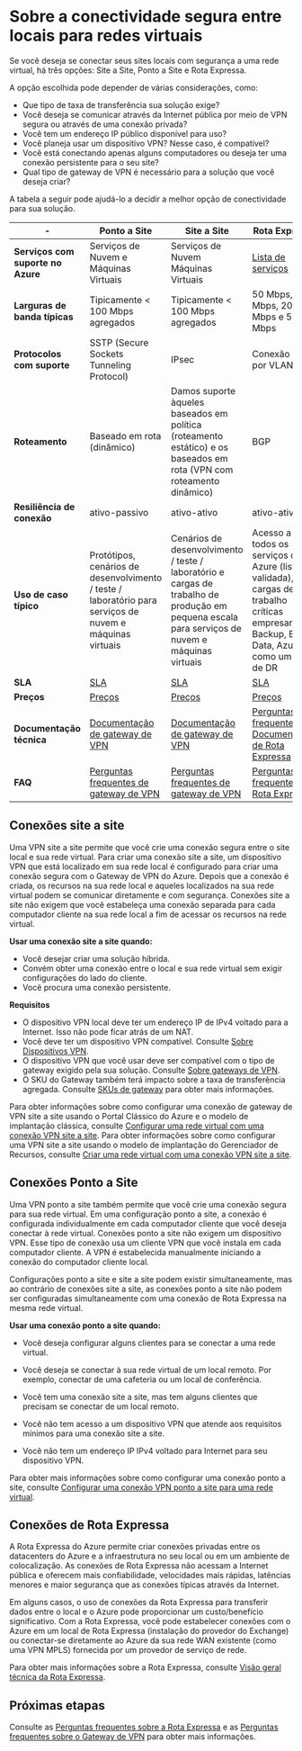 <properties 
   pageTitle="Sobre a conectividade segura entre locais para redes virtuais | Microsoft Azure"
   description="Saiba mais sobre os tipos de conexão segura entre locais para redes virtuais, incluindo site a site, ponto a site e conexões de Rota Expressa."
   services="vpn-gateway"
   documentationCenter="na"
   authors="cherylmc"
   manager="carolz"
   editor="" />
<tags 
   ms.service="vpn-gateway"
   ms.devlang="na"
   ms.topic="article"
   ms.tgt_pltfrm="na"
   ms.workload="infrastructure-services"
   ms.date="12/01/2015"
   ms.author="cherylmc" />

# Sobre a conectividade segura entre locais para redes virtuais

Se você deseja se conectar seus sites locais com segurança a uma rede virtual, há três opções: Site a Site, Ponto a Site e Rota Expressa.

A opção escolhida pode depender de várias considerações, como:


- Que tipo de taxa de transferência sua solução exige?
- Você deseja se comunicar através da Internet pública por meio de VPN segura ou através de uma conexão privada?
- Você tem um endereço IP público disponível para uso?
- Você planeja usar um dispositivo VPN? Nesse caso, é compatível?
- Você está conectando apenas alguns computadores ou deseja ter uma conexão persistente para o seu site?
- Qual tipo de gateway de VPN é necessário para a solução que você deseja criar?

A tabela a seguir pode ajudá-lo a decidir a melhor opção de conectividade para sua solução.


| - |**Ponto a Site**| **Site a Site** | **Rota Expressa**|
|------------------------------|----------------------------------------------------------------------------------------------|---------------------------------------------------------------------------------------------------------|--------------------------------------------------------------------------------------------------------------------------------------|
|**Serviços com suporte no Azure** | Serviços de Nuvem e Máquinas Virtuais | Serviços de Nuvem Máquinas Virtuais | [Lista de serviços](../expressroute/expressroute-faqs.md#supported-services) |
| **Larguras de banda típicas** | Tipicamente < 100 Mbps agregados | Tipicamente < 100 Mbps agregados | 50 Mbps, 100 Mbps, 200 Mbps e 500 Mbps | 1 Gbps, 2 Gbps, 5 Gbps, 10 Gbps |
| **Protocolos com suporte** | SSTP (Secure Sockets Tunneling Protocol) | IPsec | Conexão direta por VLANs | Tecnologias de VPN da NSP (MPLS, VPL e etc.) |
| **Roteamento** | Baseado em rota (dinâmico) | Damos suporte àqueles baseados em política (roteamento estático) e os baseados em rota (VPN com roteamento dinâmico) | BGP |
| **Resiliência de conexão** | ativo-passivo | ativo-ativo | ativo-ativo |
| **Uso de caso típico** | Protótipos, cenários de desenvolvimento / teste / laboratório para serviços de nuvem e máquinas virtuais | Cenários de desenvolvimento / teste / laboratório e cargas de trabalho de produção em pequena escala para serviços de nuvem e máquinas virtuais | Acesso a todos os serviços do Azure (lista validada), cargas de trabalho críticas empresariais, Backup, Big Data, Azure e como um site de DR |
| **SLA** | [SLA](https://azure.microsoft.com/support/legal/sla/) | [SLA](https://azure.microsoft.com/support/legal/sla/) | [SLA](https://azure.microsoft.com/support/legal/sla/) |
| **Preços** | [Preços](http://azure.microsoft.com/pricing/details/vpn-gateway/) | [Preços](http://azure.microsoft.com/pricing/details/vpn-gateway/) | [Preços](http://azure.microsoft.com/pricing/details/expressroute/) |
| **Documentação técnica** | [Documentação de gateway de VPN](https://azure.microsoft.com/documentation/services/vpn-gateway/) | [Documentação de gateway de VPN](https://azure.microsoft.com/documentation/services/vpn-gateway/) | [Perguntas frequentes de Documentação de Rota Expressa](https://azure.microsoft.com/documentation/services/expressroute/) |
| **FAQ** | [Perguntas frequentes de gateway de VPN](vpn-gateway-vpn-faq.md) | [Perguntas frequentes de gateway de VPN](vpn-gateway-vpn-faq.md) | [Perguntas frequentes de Rota Expressa](../expressroute/expressroute-faqs.md)


## Conexões site a site

Uma VPN site a site permite que você crie uma conexão segura entre o site local e sua rede virtual. Para criar uma conexão site a site, um dispositivo VPN que está localizado em sua rede local é configurado para criar uma conexão segura com o Gateway de VPN do Azure. Depois que a conexão é criada, os recursos na sua rede local e aqueles localizados na sua rede virtual podem se comunicar diretamente e com segurança. Conexões site a site não exigem que você estabeleça uma conexão separada para cada computador cliente na sua rede local a fim de acessar os recursos na rede virtual.

**Usar uma conexão site a site quando:**

- Você desejar criar uma solução híbrida.
- Convém obter uma conexão entre o local e sua rede virtual sem exigir configurações do lado do cliente.
- Você procura uma conexão persistente. 

**Requisitos**

- O dispositivo VPN local deve ter um endereço IP de IPv4 voltado para a Internet. Isso não pode ficar atrás de um NAT.
- Você deve ter um dispositivo VPN compatível. Consulte [Sobre Dispositivos VPN](http://go.microsoft.com/fwlink/p/?LinkID=615099). 
- O dispositivo VPN que você usar deve ser compatível com o tipo de gateway exigido pela sua solução. Consulte [Sobre gateways de VPN](vpn-gateway-about-vpngateways.md).
- O SKU do Gateway também terá impacto sobre a taxa de transferência agregada. Consulte [SKUs de gateway](vpn-gateway-about-vpngateways.md#gateway-skus) para obter mais informações. 

Para obter informações sobre como configurar uma conexão de gateway de VPN site a site usando o Portal Clássico do Azure e o modelo de implantação clássica, consulte [Configurar uma rede virtual com uma conexão VPN site a site](vpn-gateway-site-to-site-create.md). Para obter informações sobre como configurar uma VPN site a site usando o modelo de implantação do Gerenciador de Recursos, consulte [Criar uma rede virtual com uma conexão VPN site a site](vpn-gateway-create-site-to-site-rm-powershell.md).


## Conexões Ponto a Site

Uma VPN ponto a site também permite que você crie uma conexão segura para sua rede virtual. Em uma configuração ponto a site, a conexão é configurada individualmente em cada computador cliente que você deseja conectar à rede virtual. Conexões ponto a site não exigem um dispositivo VPN. Esse tipo de conexão usa um cliente VPN que você instala em cada computador cliente. A VPN é estabelecida manualmente iniciando a conexão do computador cliente local.

Configurações ponto a site e site a site podem existir simultaneamente, mas ao contrário de conexões site a site, as conexões ponto a site não podem ser configuradas simultaneamente com uma conexão de Rota Expressa na mesma rede virtual.

**Usar uma conexão ponto a site quando:**

- Você deseja configurar alguns clientes para se conectar a uma rede virtual.

- Você deseja se conectar à sua rede virtual de um local remoto. Por exemplo, conectar de uma cafeteria ou um local de conferência.

- Você tem uma conexão site a site, mas tem alguns clientes que precisam se conectar de um local remoto.

- Você não tem acesso a um dispositivo VPN que atende aos requisitos mínimos para uma conexão site a site.

- Você não tem um endereço IP IPv4 voltado para Internet para seu dispositivo VPN.

Para obter mais informações sobre como configurar uma conexão ponto a site, consulte [Configurar uma conexão VPN ponto a site para uma rede virtual](vpn-gateway-point-to-site-create.md).

## Conexões de Rota Expressa

A Rota Expressa do Azure permite criar conexões privadas entre os datacenters do Azure e a infraestrutura no seu local ou em um ambiente de colocalização. As conexões de Rota Expressa não acessam a Internet pública e oferecem mais confiabilidade, velocidades mais rápidas, latências menores e maior segurança que as conexões típicas através da Internet.

Em alguns casos, o uso de conexões da Rota Expressa para transferir dados entre o local e o Azure pode proporcionar um custo/benefício significativo. Com a Rota Expressa, você pode estabelecer conexões com o Azure em um local de Rota Expressa (instalação do provedor do Exchange) ou conectar-se diretamente ao Azure da sua rede WAN existente (como uma VPN MPLS) fornecida por um provedor de serviço de rede.

Para obter mais informações sobre a Rota Expressa, consulte [Visão geral técnica da Rota Expressa](../expressroute/expressroute-introduction.md).


## Próximas etapas

Consulte as [Perguntas frequentes sobre a Rota Expressa](../expressroute/expressroute-faqs.md) e as [Perguntas frequentes sobre o Gateway de VPN](vpn-gateway-vpn-faq.md) para obter mais informações.

<!----HONumber=AcomDC_1217_2015-->
